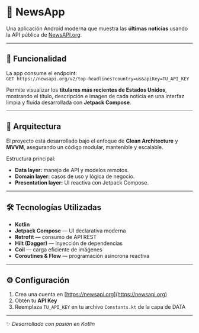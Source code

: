 # 📰 NewsApp

Una aplicación Android moderna que muestra las **últimas noticias** usando la API pública de [NewsAPI.org](https://newsapi.org).

---

## 🚀 Funcionalidad

La app consume el endpoint:  
`GET https://newsapi.org/v2/top-headlines?country=us&apiKey=TU_API_KEY`

Permite visualizar los **titulares más recientes de Estados Unidos**, mostrando el título, descripción e imagen de cada noticia en una interfaz limpia y fluida desarrollada con **Jetpack Compose**.

---

## 🧱 Arquitectura

El proyecto está desarrollado bajo el enfoque de **Clean Architecture** y **MVVM**, asegurando un código modular, mantenible y escalable.

Estructura principal:
- **Data layer:** manejo de API y modelos remotos.  
- **Domain layer:** casos de uso y lógica de negocio.  
- **Presentation layer:** UI reactiva con Jetpack Compose.

---

## 🛠️ Tecnologías Utilizadas

- **Kotlin**
- **Jetpack Compose** — UI declarativa moderna  
- **Retrofit** — consumo de API REST  
- **Hilt (Dagger)** — inyección de dependencias  
- **Coil** — carga eficiente de imágenes  
- **Coroutines & Flow** — programación asíncrona reactiva  

---

## ⚙️ Configuración

1. Crea una cuenta en [https://newsapi.org](https://newsapi.org)  
2. Obtén tu **API Key**  
3. Reemplaza `TU_API_KEY` en tu archivo `Constants.kt` de la capa de DATA

---

✨ _Desarrollado con pasión en Kotlin_
